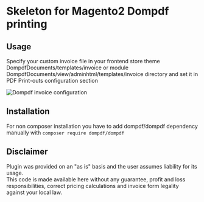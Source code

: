 # Skeleton for Magento2 Dompdf printing

## Usage

Specify your custom invoice file in your frontend store theme DompdfDocuments/templates/invoice or module DompdfDocuments/view/adminhtml/templates/invoice directory 
and set it in PDF Print-outs configuration section

![Dompdf invoice configuration](media/configuration.png?raw=true)  

## Installation

For non composer installation you have to add dompdf/dompdf dependency manually with `composer require dompdf/dompdf`

## Disclaimer

Plugin was provided on an "as is" basis and the user assumes liability for its usage.  
This code is made available here without any guarantee, profit and loss responsibilities, 
correct pricing calculations and invoice form legality against your local law.
